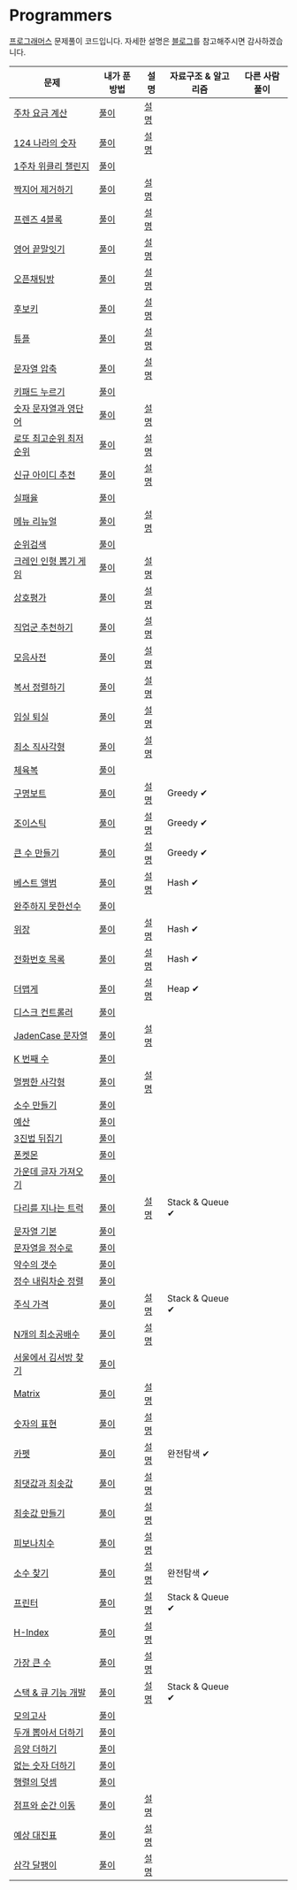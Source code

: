 # Programmers

[프로그래머스](https://programmers.co.kr/learn/challenges) 문제풀이 코드입니다.
자세한 설명은 [블로그](https://velog.io/@letgodchan0/series/%ED%94%84%EB%A1%9C%EA%B7%B8%EB%9E%98%EB%A8%B8%EC%8A%A4)를 참고해주시면 감사하겠습니다.

| 문제                                                         | 내가 푼 방법                                                 | 설명                                                         | 자료구조 & 알고리즘 | 다른 사람 풀이 |
| ------------------------------------------------------------ | ------------------------------------------------------------ | ------------------------------------------------------------ | ------------------- | -------------- |
| [주차 요금 계산](https://programmers.co.kr/learn/courses/30/lessons/92341) | [풀이](https://github.com/letgodchan0/Programmers/blob/master/solution/2022_KAKAO_%EC%A3%BC%EC%B0%A8%EC%9A%94%EA%B8%88%EA%B3%84%EC%82%B0.ipynb) | [설명](https://velog.io/@letgodchan0/%ED%94%84%EB%A1%9C%EA%B7%B8%EB%9E%98%EB%A8%B8%EC%8A%A4-%EC%A3%BC%EC%B0%A8-%EC%9A%94%EA%B8%88-%EA%B3%84%EC%82%B0) |                     |                |
| [124 나라의 숫자](https://programmers.co.kr/learn/courses/30/lessons/12899) | [풀이](https://github.com/letgodchan0/Programmers/blob/master/solution/124%EB%82%98%EB%9D%BC%EC%9D%98%20%EC%88%AB%EC%9E%90.ipynb) | [설명](https://velog.io/@letgodchan0/%ED%94%84%EB%A1%9C%EA%B7%B8%EB%9E%98%EB%A8%B8%EC%8A%A4-124-%EB%82%98%EB%9D%BC%EC%9D%98-%EC%88%AB%EC%9E%90) |                     |                |
| [1주차 위클리 챌린지](https://programmers.co.kr/learn/courses/30/lessons/82612) | [풀이](https://github.com/letgodchan0/Programmers/blob/master/solution/1%EC%A3%BC%EC%B0%A8_%EC%9C%84%ED%81%B4%EB%A6%AC%EC%B1%8C%EB%A6%B0%EC%A7%80.ipynb) |                                                              |                     |                |
| [짝지어 제거하기](https://programmers.co.kr/learn/courses/30/lessons/12973) | [풀이](https://github.com/letgodchan0/Programmers/blob/master/solution/2017_%ED%8C%81%EC%8A%A4%ED%83%80%EC%9A%B4_%EC%A7%9D%EC%A7%80%EC%96%B4%EC%A0%9C%EA%B1%B0%ED%95%98%EA%B8%B0.ipynb) | [설명](https://velog.io/@letgodchan0/%ED%94%84%EB%A1%9C%EA%B7%B8%EB%9E%98%EB%A8%B8%EC%8A%A4-%EC%A7%9D%EC%A7%80%EC%96%B4-%EC%A0%9C%EA%B1%B0%ED%95%98%EA%B8%B0) |                     |                |
| [프렌즈 4블록](https://programmers.co.kr/learn/courses/30/lessons/17679) | [풀이](https://github.com/letgodchan0/Programmers/blob/master/solution/2018_KAKAO_BLIND_%ED%94%84%EB%A0%8C%EC%A6%884%EB%B8%94%EB%A1%9D.ipynb) | [설명](https://velog.io/@letgodchan0/%ED%94%84%EB%A1%9C%EA%B7%B8%EB%9E%98%EB%A8%B8%EC%8A%A4-%ED%94%84%EB%A0%8C%EC%A6%88-4%EB%B8%94%EB%A1%9D) |                     |                |
| [영어 끝말잇기](https://programmers.co.kr/learn/courses/30/lessons/12981) | [풀이](https://github.com/letgodchan0/Programmers/blob/master/solution/2018coding_%EC%98%81%EC%96%B4%EB%81%9D%EB%A7%90%EC%9E%87%EA%B8%B0.ipynb) | [설명](https://velog.io/@letgodchan0/%ED%94%84%EB%A1%9C%EA%B7%B8%EB%9E%98%EB%A8%B8%EC%8A%A4-%EC%98%81%EC%96%B4-%EB%81%9D%EB%A7%90%EC%9E%87%EA%B8%B0) |                     |                |
| [오픈채팅방](https://programmers.co.kr/learn/courses/30/lessons/42888) | [풀이](https://github.com/letgodchan0/Programmers/blob/master/solution/2019_KAKAO_BLIND_RECRUITMENT_%EC%98%A4%ED%94%88%EC%B1%84%ED%8C%85%EB%B0%A9.ipynb) | [설명](https://velog.io/@letgodchan0/%ED%94%84%EB%A1%9C%EA%B7%B8%EB%9E%98%EB%A8%B8%EC%8A%A4-%EC%98%A4%ED%94%88-%EC%B1%84%ED%8C%85%EB%B0%A9) |                     |                |
| [후보키](https://programmers.co.kr/learn/courses/30/lessons/42890) | [풀이](https://github.com/letgodchan0/Programmers/blob/master/solution/2019_KAKAO_BLIND_%ED%9B%84%EB%B3%B4%ED%82%A4.ipynb) | [설명](https://velog.io/@letgodchan0/%ED%94%84%EB%A1%9C%EA%B7%B8%EB%9E%98%EB%A8%B8%EC%8A%A4-%ED%9B%84%EB%B3%B4%ED%82%A4) |                     |                |
| [튜플](https://programmers.co.kr/learn/courses/30/lessons/64065) | [풀이](https://github.com/letgodchan0/Programmers/blob/master/solution/2019_%EC%B9%B4%EC%B9%B4%EC%98%A4%EA%B0%9C%EB%B0%9C%EC%9E%90%EA%B2%A8%EC%9A%B8%EC%9D%B8%ED%84%B4%EC%8B%AD_%ED%8A%9C%ED%94%8C.ipynb) | [설명](https://velog.io/@letgodchan0/%ED%94%84%EB%A1%9C%EA%B7%B8%EB%9E%98%EB%A8%B8%EC%8A%A4-%ED%8A%9C%ED%94%8C) |                     |                |
| [문자열 압축](https://programmers.co.kr/learn/courses/30/lessons/60057) | [풀이](./1010.py)                                            | [설명](https://velog.io/@letgodchan0/%ED%94%84%EB%A1%9C%EA%B7%B8%EB%9E%98%EB%A8%B8%EC%8A%A4-%EB%AC%B8%EC%9E%90%EC%97%B4-%EC%95%95%EC%B6%95) |                     |                |
| [키패드 누르기](https://programmers.co.kr/learn/courses/30/lessons/67256) | [풀이](https://github.com/letgodchan0/Programmers/blob/master/solution/2020_%EC%B9%B4%EC%B9%B4%EC%98%A4%EC%9D%B8%ED%84%B4%EC%8B%AD_%ED%82%A4%ED%8C%A8%EB%93%9C%EB%88%84%EB%A5%B4%EA%B8%B0.ipynb) |                                                              |                     |                |
| [숫자 문자열과 영단어](https://programmers.co.kr/learn/courses/30/lessons/81301?language=python3) | [풀이](https://github.com/letgodchan0/Programmers/blob/master/solution/2021%20%EC%B9%B4%EC%B9%B4%EC%98%A4_%EC%B1%84%EC%9A%A9%EC%97%B0%EA%B3%84%ED%98%95_%EC%88%AB%EC%9E%90_%EB%AC%B8%EC%9E%90%EC%97%B4%EA%B3%BC_%EC%98%81%EB%8B%A8%EC%96%B4.ipynb) | [설명](https://velog.io/@letgodchan0/%ED%94%84%EB%A1%9C%EA%B7%B8%EB%9E%98%EB%A8%B8%EC%8A%A4-%EC%88%AB%EC%9E%90-%EB%AC%B8%EC%9E%90%EC%97%B4%EA%B3%BC-%EC%98%81%EB%8B%A8%EC%96%B4) |                     |                |
| [로또 최고순위 최저순위](https://programmers.co.kr/learn/challenges) | [풀이](https://github.com/letgodchan0/Programmers/blob/master/solution/2021_Dev_Matching_%EC%9B%B9_%EB%B0%B1%EC%97%94%EB%93%9C_%EA%B0%9C%EB%B0%9C%EC%9E%90_%EB%A1%9C%EB%98%90_%EC%B5%9C%EA%B3%A0%EC%88%9C%EC%9C%84_%EC%B5%9C%EC%A0%80%EC%88%9C%EC%9C%84.ipynb) | [설명](https://velog.io/@letgodchan0/%ED%94%84%EB%A1%9C%EA%B7%B8%EB%9E%98%EB%A8%B8%EC%8A%A4%EB%A1%9C%EB%98%90%EC%9D%98-%EC%B5%9C%EA%B3%A0-%EC%88%9C%EC%9C%84%EC%99%80-%EC%B5%9C%EC%A0%80-%EC%88%9C%EC%9C%84) |                     |                |
| [신규 아이디 추천](https://programmers.co.kr/learn/courses/30/lessons/72410) | [풀이](https://github.com/letgodchan0/Programmers/blob/master/solution/2021_KAKAO_BLIND_RECRUITMENT_%EC%8B%A0%EA%B7%9C%EC%95%84%EC%9D%B4%EB%94%94%EC%B6%94%EC%B2%9C.ipynb) | [설명](https://velog.io/@letgodchan0/%ED%94%84%EB%A1%9C%EA%B7%B8%EB%9E%98%EB%A8%B8%EC%8A%A4-%EC%8B%A0%EA%B7%9C-%EC%95%84%EC%9D%B4%EB%94%94-%EC%B6%94%EC%B2%9C) |                     |                |
| [실패율](https://programmers.co.kr/learn/courses/30/lessons/42889) | [풀이](https://github.com/letgodchan0/Programmers/blob/master/solution/2021_KAKAO_BLIND_RECRUITMENT_%EC%8B%A4%ED%8C%A8%EC%9C%A8.ipynb) |                                                              |                     |                |
| [메뉴 리뉴얼](https://programmers.co.kr/learn/courses/30/lessons/72411) | [풀이](https://github.com/letgodchan0/Programmers/blob/master/solution/2021_KAKAO_BLIND_%EB%A9%94%EB%89%B4%EB%A6%AC%EB%89%B4%EC%96%BC.ipynb) | [설명](https://velog.io/@letgodchan0/%ED%94%84%EB%A1%9C%EA%B7%B8%EB%9E%98%EB%A8%B8%EC%8A%A4-%EB%A9%94%EB%89%B4-%EB%A6%AC%EB%89%B4%EC%96%BC) |                     |                |
| [순위검색](https://programmers.co.kr/learn/courses/30/lessons/72412) | [풀이](https://github.com/letgodchan0/Programmers/blob/master/solution/2021_KAKAO_BLIND_%EC%88%9C%EC%9C%84%EA%B2%80%EC%83%89.ipynb) |                                                              |                     |                |
| [크레인 인형 뽑기 게임](https://programmers.co.kr/learn/courses/30/lessons/64061) | [풀이](https://github.com/letgodchan0/Programmers/blob/master/solution/2021_%EC%B9%B4%EC%B9%B4%EC%98%A4%EA%B0%9C%EB%B0%9C%EC%9E%90_%EA%B2%A8%EC%9A%B8%EC%9D%B8%ED%84%B4%EC%8B%AD_%ED%81%AC%EB%A0%88%EC%9D%B8%EC%9D%B8%ED%98%95%EB%BD%91%EA%B8%B0%EA%B2%8C%EC%9E%84.ipynb) | [설명](https://velog.io/@letgodchan0/%ED%94%84%EB%A1%9C%EA%B7%B8%EB%9E%98%EB%A8%B8%EC%8A%A4-%ED%81%AC%EB%A0%88%EC%9D%B8-%EC%9D%B8%ED%98%95%EB%BD%91%EA%B8%B0-%EA%B2%8C%EC%9E%84) |                     |                |
| [상호평가](https://programmers.co.kr/learn/courses/30/lessons/83201) | [풀이](https://github.com/letgodchan0/Programmers/blob/master/solution/2%EC%A3%BC%EC%B0%A8_%EC%9C%84%ED%81%B4%EB%A6%AC%EC%B1%8C%EB%A6%B0%EC%A7%80_%EC%83%81%ED%98%B8%ED%8F%89%EA%B0%80.ipynb) | [설명](https://velog.io/@letgodchan0/%ED%94%84%EB%A1%9C%EA%B7%B8%EB%9E%98%EB%A8%B8%EC%8A%A4-%EC%83%81%ED%98%B8%ED%8F%89%EA%B0%80) |                     |                |
| [직업군 추천하기](https://programmers.co.kr/learn/courses/30/lessons/84325) | [풀이](https://github.com/letgodchan0/Programmers/blob/master/solution/4%EC%A3%BC%EC%B0%A8_%EC%A7%81%EC%97%85%EA%B5%B0_%EC%B6%94%EC%B2%9C%ED%95%98%EA%B8%B0.ipynb) | [설명](https://velog.io/@letgodchan0/%ED%94%84%EB%A1%9C%EA%B7%B8%EB%9E%98%EB%A8%B8%EC%8A%A4-%EC%A7%81%EC%97%85%EA%B5%B0-%EC%B6%94%EC%B2%9C%ED%95%98%EA%B8%B0) |                     |                |
| [모음사전](https://programmers.co.kr/learn/courses/30/lessons/84512) | [풀이](https://github.com/letgodchan0/Programmers/blob/master/solution/5%EC%A3%BC%EC%B0%A8_%EC%9C%84%ED%81%B4%EB%A6%AC%EC%B1%8C%EB%A6%B0%EC%A7%80.ipynb) | [설명](https://velog.io/@letgodchan0/%ED%94%84%EB%A1%9C%EA%B7%B8%EB%9E%98%EB%A8%B8%EC%8A%A4-%EB%AA%A8%EC%9D%8C%EC%82%AC%EC%A0%84) |                     |                |
| [복서 정렬하기](https://programmers.co.kr/learn/courses/30/lessons/85002) | [풀이](https://github.com/letgodchan0/Programmers/blob/master/solution/6%EC%A3%BC%EC%B0%A8_%EC%9C%84%ED%81%B4%EB%A6%AC%EC%B1%8C%EB%A6%B0%EC%A7%80.ipynb) | [설명](https://velog.io/@letgodchan0/%ED%94%84%EB%A1%9C%EA%B7%B8%EB%9E%98%EB%A8%B8%EC%8A%A4-%EB%B3%B5%EC%84%9C-%EC%A0%95%EB%A0%AC%ED%95%98%EA%B8%B0) |                     |                |
| [입실 퇴실](https://programmers.co.kr/learn/courses/30/lessons/86048) | [풀이](https://programmers.co.kr/learn/courses/30/lessons/86048) | [설명](https://velog.io/@letgodchan0/%ED%94%84%EB%A1%9C%EA%B7%B8%EB%9E%98%EB%A8%B8%EC%8A%A4-%EC%9E%85%EC%8B%A4-%ED%87%B4%EC%8B%A4) |                     |                |
| [최소 직사각형](https://programmers.co.kr/learn/courses/30/lessons/86491) | [풀이](https://github.com/letgodchan0/Programmers/blob/master/solution/8%EC%A3%BC%EC%B0%A8_%EC%9C%84%ED%81%B4%EB%A6%AC%EC%B1%8C%EB%A6%B0%EC%A7%80.ipynb) | [설명](https://velog.io/@letgodchan0/%ED%94%84%EB%A1%9C%EA%B7%B8%EB%9E%98%EB%A8%B8%EC%8A%A4-%EC%B5%9C%EC%86%8C%EC%A7%81%EC%82%AC%EA%B0%81%ED%98%95) |                     |                |
| [체육복](https://programmers.co.kr/learn/courses/30/lessons/42862) | [풀이](https://github.com/letgodchan0/Programmers/blob/master/solution/Greddy_%EC%B2%B4%EC%9C%A1%EB%B3%B5.ipynb) |                                                              |                     |                |
| [구명보트](https://programmers.co.kr/learn/courses/30/lessons/42885) | [풀이](https://github.com/letgodchan0/Programmers/blob/master/solution/Greedy_%EA%B5%AC%EB%AA%85%EB%B3%B4%ED%8A%B8.ipynb) | [설명](https://velog.io/@letgodchan0/%ED%94%84%EB%A1%9C%EA%B7%B8%EB%9E%98%EB%A8%B8%EC%8A%A4-%EA%B5%AC%EB%AA%85%EB%B3%B4%ED%8A%B8) | Greedy ✔            |                |
| [조이스틱](https://programmers.co.kr/learn/courses/30/lessons/42860) | [풀이](https://github.com/letgodchan0/Programmers/blob/master/solution/Greedy_%EC%A1%B0%EC%9D%B4%EC%8A%A4%ED%8B%B1.ipynb) | [설명](https://velog.io/@letgodchan0/%ED%94%84%EB%A1%9C%EA%B7%B8%EB%9E%98%EB%A8%B8%EC%8A%A4-%EC%A1%B0%EC%9D%B4%EC%8A%A4%ED%8B%B1) | Greedy ✔            |                |
| [큰 수 만들기](https://programmers.co.kr/learn/courses/30/lessons/42883) | [풀이](https://github.com/letgodchan0/Programmers/blob/master/solution/Greedy_%ED%81%B0%EC%88%98%EB%A7%8C%EB%93%A4%EA%B8%B0.ipynb) | [설명](https://velog.io/@letgodchan0/%ED%94%84%EB%A1%9C%EA%B7%B8%EB%9E%98%EB%A8%B8%EC%8A%A4-%ED%81%B0-%EC%88%98-%EB%A7%8C%EB%93%A4%EA%B8%B0) | Greedy ✔            |                |
| [베스트 앨범](https://programmers.co.kr/learn/courses/30/lessons/42579) | [풀이](https://github.com/letgodchan0/Programmers/blob/master/solution/Hash_%EB%B2%A0%EC%8A%A4%ED%8A%B8%EC%95%A8%EB%B2%94.ipynb) | [설명](https://velog.io/@letgodchan0/%ED%94%84%EB%A1%9C%EA%B7%B8%EB%9E%98%EB%A8%B8%EC%8A%A4-%EB%B2%A0%EC%8A%A4%ED%8A%B8%EC%95%A8%EB%B2%94) | Hash ✔              |                |
| [완주하지 못한선수](https://programmers.co.kr/learn/courses/30/lessons/42576) | [풀이](https://github.com/letgodchan0/Programmers/blob/master/solution/Hash_%EC%99%84%EC%A3%BC%ED%95%98%EC%A7%80%EB%AA%BB%ED%95%9C%EC%84%A0%EC%88%98.ipynb) |                                                              |                     |                |
| [위장](https://programmers.co.kr/learn/courses/30/lessons/42578) | [풀이](https://github.com/letgodchan0/Programmers/blob/master/solution/Hash_%EC%9C%84%EC%9E%A5.ipynb) | [설명](https://velog.io/@letgodchan0/%ED%94%84%EB%A1%9C%EA%B7%B8%EB%9E%98%EB%A8%B8%EC%8A%A4-%EC%9C%84%EC%9E%A5) | Hash ✔              |                |
| [전화번호 목록](https://programmers.co.kr/learn/courses/30/lessons/42577) | [풀이](https://github.com/letgodchan0/Programmers/blob/master/solution/Hash_%EC%A0%84%ED%99%94%EB%B2%88%ED%98%B8%EB%AA%A9%EB%A1%9D.ipynb) | [설명](https://velog.io/@letgodchan0/%ED%94%84%EB%A1%9C%EA%B7%B8%EB%9E%98%EB%A8%B8%EC%8A%A4-%EC%A0%84%ED%99%94%EB%B2%88%ED%98%B8-%EB%AA%A9%EB%A1%9D) | Hash ✔              |                |
| [더맵게](https://programmers.co.kr/learn/courses/30/lessons/42626) | [풀이](https://github.com/letgodchan0/Programmers/blob/master/solution/Heap_%EB%8D%94%EB%A7%B5%EA%B2%8C.ipynb) | [설명](https://velog.io/@letgodchan0/%ED%94%84%EB%A1%9C%EA%B7%B8%EB%9E%98%EB%A8%B8%EC%8A%A4-%EB%8D%94-%EB%A7%B5%EA%B2%8C) | Heap ✔              |                |
| [디스크 컨트롤러](https://programmers.co.kr/learn/courses/30/lessons/42627) | [풀이](https://github.com/letgodchan0/Programmers/blob/master/solution/Heap_%EB%94%94%EC%8A%A4%ED%81%AC%EC%BB%A8%ED%8A%B8%EB%A1%A4%EB%9F%AC.ipynb) |                                                              |                     |                |
| [JadenCase 문자열](https://programmers.co.kr/learn/courses/30/lessons/12951) | [풀이](https://github.com/letgodchan0/Programmers/blob/master/solution/JadenCase_%EB%AC%B8%EC%9E%90%EC%97%B4%EB%A7%8C%EB%93%A4%EA%B8%B0.ipynb) | [설명](https://velog.io/@letgodchan0/%ED%94%84%EB%A1%9C%EA%B7%B8%EB%9E%98%EB%A8%B8%EC%8A%A4-JadenCase-%EB%AC%B8%EC%9E%90%EC%97%B4-%EB%A7%8C%EB%93%A4%EA%B8%B0) |                     |                |
| [K 번째 수](https://programmers.co.kr/learn/courses/30/lessons/42748) | [풀이](https://github.com/letgodchan0/Programmers/blob/master/solution/K%EB%B2%88%EC%A7%B8%EC%88%98.ipynb) |                                                              |                     |                |
| [멀쩡한 사각형](https://programmers.co.kr/learn/courses/30/lessons/62048) | [풀이](https://github.com/letgodchan0/Programmers/blob/master/solution/Summer_Winter_%EB%A9%80%EC%A9%A1%ED%95%9C%EC%82%AC%EA%B0%81%ED%98%95.ipynb) | [설명](https://velog.io/@letgodchan0/%ED%94%84%EB%A1%9C%EA%B7%B8%EB%9E%98%EB%A8%B8%EC%8A%A4-%EB%A9%80%EC%A9%A1%ED%95%9C-%EC%82%AC%EA%B0%81%ED%98%95) |                     |                |
| [소수 만들기](https://programmers.co.kr/learn/courses/30/lessons/12977) | [풀이](https://github.com/letgodchan0/Programmers/blob/master/solution/Summer_Winter_%EC%86%8C%EC%88%98%EB%A7%8C%EB%93%A4%EA%B8%B0.ipynb) |                                                              |                     |                |
| [예산](https://programmers.co.kr/learn/courses/30/lessons/12982) | [풀이](https://github.com/letgodchan0/Programmers/blob/master/solution/Summer_winter_coding_%EC%98%88%EC%82%B0.ipynb) |                                                              |                     |                |
| [3진법 뒤집기](https://programmers.co.kr/learn/courses/30/lessons/68935) | [풀이](https://github.com/letgodchan0/Programmers/blob/master/solution/coding_3%EC%A7%84%EB%B2%95%20%EB%92%A4%EC%A7%91%EA%B8%B0.ipynb) |                                                              |                     |                |
| [폰켓몬](https://programmers.co.kr/learn/courses/30/lessons/1845) | [풀이](https://github.com/letgodchan0/Programmers/blob/master/solution/coding_test_%ED%8F%B0%EC%BC%93%EB%AA%AC.ipynb) |                                                              |                     |                |
| [가운데 글자 가져오기](https://programmers.co.kr/learn/courses/30/lessons/12903) | [풀이](https://github.com/letgodchan0/Programmers/blob/master/solution/coding_%EA%B0%80%EC%9A%B4%EB%8D%B0%20%EA%B8%80%EC%9E%90.ipynb) |                                                              |                     |                |
| [다리를 지나는 트럭](https://programmers.co.kr/learn/courses/30/lessons/42583) | [풀이](https://github.com/letgodchan0/Programmers/blob/master/solution/coding_%EB%8B%A4%EB%A6%AC%EB%A5%BC%EC%A7%80%EB%82%98%EB%8A%94%ED%8A%B8%EB%9F%AD.ipynb) | [설명](https://velog.io/@letgodchan0/%ED%94%84%EB%A1%9C%EA%B7%B8%EB%9E%98%EB%A8%B8%EC%8A%A4-%EB%8B%A4%EB%A6%AC%EB%A5%BC-%EC%A7%80%EB%82%98%EB%8A%94-%ED%8A%B8%EB%9F%AD) | Stack & Queue ✔     |                |
| [문자열 기본](https://programmers.co.kr/learn/courses/30/lessons/12917) | [풀이](https://github.com/letgodchan0/Programmers/blob/master/solution/coding_%EB%AC%B8%EC%9E%90%EC%97%B4%EA%B8%B0%EB%B3%B8.ipynb) |                                                              |                     |                |
| [문자열을 정수로](https://programmers.co.kr/learn/courses/30/lessons/12925) | [풀이](https://github.com/letgodchan0/Programmers/blob/master/solution/coding_%EB%AC%B8%EC%9E%90%EC%97%B4%EC%9D%84%EC%A0%95%EC%88%98%EB%A1%9C.ipynb) |                                                              |                     |                |
| [약수의 갯수](https://programmers.co.kr/learn/courses/30/lessons/77884) | [풀이](https://github.com/letgodchan0/Programmers/blob/master/solution/coding_%EC%95%BD%EC%88%98%EC%9D%98%EA%B0%AF%EC%88%98.ipynb) |                                                              |                     |                |
| [정수 내림차순 정렬](https://programmers.co.kr/learn/courses/30/lessons/12933) | [풀이](https://github.com/letgodchan0/Programmers/blob/master/solution/coding_%EC%A0%95%EC%88%98%EB%82%B4%EB%A6%BC%EC%B0%A8%EC%88%9C.ipynb) |                                                              |                     |                |
| [주식 가격](https://programmers.co.kr/learn/courses/30/lessons/42584) | [풀이](https://github.com/letgodchan0/Programmers/blob/master/solution/coding_%EC%A3%BC%EC%8B%9D%EA%B0%80%EA%B2%A9.ipynb) | [설명](https://velog.io/@letgodchan0/%ED%94%84%EB%A1%9C%EA%B7%B8%EB%9E%98%EB%A8%B8%EC%8A%A4-%EC%A3%BC%EC%8B%9D%EA%B0%80%EA%B2%A9) | Stack & Queue ✔     |                |
| [N개의 최소공배수](https://programmers.co.kr/learn/courses/30/lessons/12953) | [풀이](https://github.com/letgodchan0/Programmers/blob/master/solution/practice_N%EA%B0%9C%EC%9D%98%20%EC%B5%9C%EC%86%8C%EA%B3%B5%EB%B0%B0%EC%88%98.ipynb) | [설명](https://velog.io/@letgodchan0/%ED%94%84%EB%A1%9C%EA%B7%B8%EB%9E%98%EB%A8%B8%EC%8A%A4-N%EA%B0%9C%EC%9D%98-%EC%B5%9C%EC%86%8C%EA%B3%B5%EB%B0%B0%EC%88%98) |                     |                |
| [서울에서 김서방 찾기](https://programmers.co.kr/learn/courses/30/lessons/12919) | [풀이](https://github.com/letgodchan0/Programmers/blob/master/solution/practice_find_kim.ipynb) |                                                              |                     |                |
| [Matrix](https://programmers.co.kr/learn/courses/30/lessons/12949) | [풀이](https://github.com/letgodchan0/Programmers/blob/master/solution/practice_matrix.ipynb) | [설명](https://velog.io/@letgodchan0/%ED%94%84%EB%A1%9C%EA%B7%B8%EB%9E%98%EB%A8%B8%EC%8A%A4-%ED%96%89%EB%A0%AC%EC%9D%98-%EA%B3%B1%EC%85%88) |                     |                |
| [숫자의 표현](https://programmers.co.kr/learn/courses/30/lessons/12924) | [풀이](https://github.com/letgodchan0/Programmers/blob/master/solution/practice_%EC%88%AB%EC%9E%90%EC%9D%98%ED%91%9C%ED%98%84.ipynb) | [설명](https://velog.io/@letgodchan0/%ED%94%84%EB%A1%9C%EA%B7%B8%EB%9E%98%EB%A8%B8%EC%8A%A4-%EC%88%AB%EC%9E%90%EC%9D%98-%ED%91%9C%ED%98%84-7h768rxj) |                     |                |
| [카펫](https://programmers.co.kr/learn/courses/30/lessons/42842) | [풀이](https://github.com/letgodchan0/Programmers/blob/master/solution/practice_%EC%99%84%EC%A0%84%ED%83%90%EC%83%89_%EC%B9%B4%ED%8E%AB.ipynb) | [설명](https://velog.io/@letgodchan0/%ED%94%84%EB%A1%9C%EA%B7%B8%EB%9E%98%EB%A8%B8%EC%8A%A4-%EC%B9%B4%ED%8E%AB) | 완전탐색 ✔          |                |
| [최댓값과 최솟값](https://programmers.co.kr/learn/courses/30/lessons/12939) | [풀이](https://github.com/letgodchan0/Programmers/blob/master/solution/practice_%EC%B5%9C%EB%8C%93%EA%B0%92%EA%B3%BC%EC%B5%9C%EC%86%9F%EA%B0%92.ipynb) | [설명](https://velog.io/@letgodchan0/%ED%94%84%EB%A1%9C%EA%B7%B8%EB%9E%98%EB%A8%B8%EC%8A%A4-%EC%B5%9C%EB%8C%93%EA%B0%92%EA%B3%BC-%EC%B5%9C%EC%86%9F%EA%B0%92) |                     |                |
| [최솟값 만들기](https://programmers.co.kr/learn/courses/30/lessons/12941) | [풀이](https://github.com/letgodchan0/Programmers/blob/master/solution/practice_%EC%B5%9C%EC%86%9F%EA%B0%92%EC%B0%BE%EA%B8%B0.ipynb) | [설명](https://velog.io/@letgodchan0/%ED%94%84%EB%A1%9C%EA%B7%B8%EB%9E%98%EB%A8%B8%EC%8A%A4-%EC%B5%9C%EC%86%9F%EA%B0%92-%EB%A7%8C%EB%93%A4%EA%B8%B0) |                     |                |
| [피보나치수](https://programmers.co.kr/learn/courses/30/lessons/12945) | [풀이](https://github.com/letgodchan0/Programmers/blob/master/solution/practice_%ED%94%BC%EB%B3%B4%EB%82%98%EC%B9%98%EC%88%98.ipynb) | [설명](https://velog.io/@letgodchan0/%ED%94%84%EB%A1%9C%EA%B7%B8%EB%9E%98%EB%A8%B8%EC%8A%A4-%ED%94%BC%EB%B3%B4%EB%82%98%EC%B9%98-%EC%88%98) |                     |                |
| [소수 찾기](https://programmers.co.kr/learn/courses/30/lessons/42839) | [풀이](https://github.com/letgodchan0/Programmers/blob/master/solution/prime_%EC%86%8C%EC%88%98%EC%B0%BE%EA%B8%B0.ipynb) | [설명](https://velog.io/@letgodchan0/%ED%94%84%EB%A1%9C%EA%B7%B8%EB%9E%98%EB%A8%B8%EC%8A%A4-%EC%86%8C%EC%88%98-%EC%B0%BE%EA%B8%B0) | 완전탐색 ✔          |                |
| [프린터](https://programmers.co.kr/learn/courses/30/lessons/42587) | [풀이](https://github.com/letgodchan0/Programmers/blob/master/solution/queue_%ED%94%84%EB%A6%B0%ED%84%B0.ipynb) | [설명](https://velog.io/@letgodchan0/%ED%94%84%EB%A1%9C%EA%B7%B8%EB%9E%98%EB%A8%B8%EC%8A%A4-%ED%94%84%EB%A6%B0%ED%84%B0) | Stack & Queue ✔     |                |
| [H-Index](https://programmers.co.kr/learn/courses/30/lessons/42747) | [풀이](https://github.com/letgodchan0/Programmers/blob/master/solution/sort_H-Index.ipynb) | [설명](https://velog.io/@letgodchan0/%ED%94%84%EB%A1%9C%EA%B7%B8%EB%9E%98%EB%A8%B8%EC%8A%A4-H-Index) |                     |                |
| [가장 큰 수](https://programmers.co.kr/learn/courses/30/lessons/42746) | [풀이](https://github.com/letgodchan0/Programmers/blob/master/solution/sort_%EA%B0%80%EC%9E%A5%ED%81%B0%EC%88%98.ipynb) | [설명](https://velog.io/@letgodchan0/%ED%94%84%EB%A1%9C%EA%B7%B8%EB%9E%98%EB%A8%B8%EC%8A%A4-%EA%B0%80%EC%9E%A5-%ED%81%B0-%EC%88%98) |                     |                |
| [스택 & 큐 기능 개발](https://programmers.co.kr/learn/courses/30/lessons/42586) | [풀이](https://github.com/letgodchan0/Programmers/blob/master/solution/%EC%8A%A4%ED%83%9D_%ED%81%90_%EA%B8%B0%EB%8A%A5%EA%B0%9C%EB%B0%9C.ipynb) | [설명](https://velog.io/@letgodchan0/%ED%94%84%EB%A1%9C%EA%B7%B8%EB%9E%98%EB%A8%B8%EC%8A%A4-%EA%B8%B0%EB%8A%A5%EA%B0%9C%EB%B0%9C) | Stack & Queue ✔     |                |
| [모의고사](https://programmers.co.kr/learn/courses/30/lessons/42840) | [풀이](https://github.com/letgodchan0/Programmers/blob/master/solution/%EC%99%84%EC%A0%84%ED%83%90%EC%83%89_%EB%AA%A8%EC%9D%98%EA%B3%A0%EC%82%AC.ipynb) |                                                              |                     |                |
| [두개 뽑아서 더하기](https://programmers.co.kr/learn/courses/30/lessons/68644) | [풀이](https://github.com/letgodchan0/Programmers/blob/master/solution/%EC%9B%94%EA%B0%84%EC%BD%94%EB%93%9C%EC%B1%8C%EB%A6%B0%EC%A7%80_%EB%91%90%EA%B0%9C%EB%BD%91%EC%95%84%EC%84%9C%EB%8D%94%ED%95%98%EA%B8%B0.ipynb) |                                                              |                     |                |
| [음양 더하기](https://programmers.co.kr/learn/courses/30/lessons/76501) | [풀이](https://github.com/letgodchan0/Programmers/blob/master/solution/%EC%9B%94%EA%B0%84%EC%BD%94%EB%93%9C%EC%B1%8C%EB%A6%B0%EC%A7%80_%EC%9D%8C%EC%96%91%EB%8D%94%ED%95%98%EA%B8%B0.ipynb) |                                                              |                     |                |
| [없는 숫자 더하기](https://programmers.co.kr/learn/courses/30/lessons/86051) | [풀이](https://github.com/letgodchan0/Programmers/blob/master/solution/%EC%9B%94%EA%B0%84%EC%BD%94%EB%93%9C%EC%B1%8C%EB%A6%B0%EC%A7%80%EC%8B%9C%EC%A6%8C3_%EC%97%86%EB%8A%94%EC%88%AB%EC%9E%90%EB%8D%94%ED%95%98%EA%B8%B0.ipynb) |                                                              |                     |                |
| [행렬의 덧셈](https://programmers.co.kr/learn/courses/30/lessons/12950) | [풀이](https://github.com/letgodchan0/Programmers/blob/master/solution/%ED%96%89%EB%A0%AC%EC%9D%98%EB%8D%A7%EC%85%88.ipynb) |                                                              |                     |                |
| [점프와 순간 이동](https://programmers.co.kr/learn/courses/30/lessons/12980) | [풀이](https://github.com/letgodchan0/Programmers/blob/master/solution/Summer_Winter_%EC%A0%90%ED%94%84%EC%99%80%EC%88%9C%EA%B0%84%EC%9D%B4%EB%8F%99.ipynb) | [설명](https://velog.io/@letgodchan0/%ED%94%84%EB%A1%9C%EA%B7%B8%EB%9E%98%EB%A8%B8%EC%8A%A4-%EC%A0%90%ED%94%84%EC%99%80-%EC%88%9C%EA%B0%84-%EC%9D%B4%EB%8F%99) |                     |                |
| [예상 대진표](https://programmers.co.kr/learn/courses/30/lessons/12985) | [풀이](https://github.com/letgodchan0/Programmers/blob/master/solution/coding_%EC%98%88%EC%83%81%EB%8C%80%EC%A7%84%ED%91%9C.ipynb) | [설명](https://velog.io/@letgodchan0/%ED%94%84%EB%A1%9C%EA%B7%B8%EB%9E%98%EB%A8%B8%EC%8A%A4-%EC%98%88%EC%83%81-%EB%8C%80%EC%A7%84%ED%91%9C) |                     |                |
| [삼각 달팽이](https://programmers.co.kr/learn/courses/30/lessons/68645) | [풀이](https://github.com/letgodchan0/Programmers/blob/master/solution/coding_%EC%82%BC%EA%B0%81%EB%8B%AC%ED%8C%BD%EC%9D%B4.ipynb) | [설명](https://velog.io/@letgodchan0/%ED%94%84%EB%A1%9C%EA%B7%B8%EB%9E%98%EB%A8%B8%EC%8A%A4-%EC%82%BC%EA%B0%81-%EB%8B%AC%ED%8C%BD%EC%9D%B4) |                     |                |

